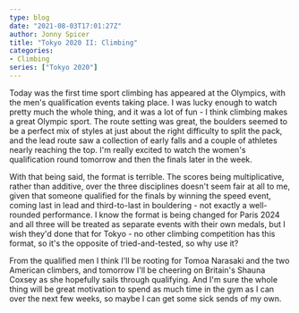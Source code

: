 ```yaml
---
type: blog
date: "2021-08-03T17:01:27Z"
author: Jonny Spicer
title: "Tokyo 2020 II: Climbing"
categories:
- Climbing
series: ["Tokyo 2020"]
---
```

Today was the first time sport climbing has appeared at the Olympics, with the men's qualification events taking place. I was lucky enough to watch pretty much the whole thing, and it was a lot of fun - I think climbing makes a great Olympic sport. The route setting was
great, the boulders seemed to be a perfect mix of styles at just about the right difficulty to split the pack, and the lead route saw a collection of early falls and a couple of athletes nearly reaching the top. I'm really excited to watch the women's qualification round
tomorrow and then the finals later in the week.

With that being said, the format is terrible. The scores being multiplicative, rather than additive, over the three disciplines doesn't seem fair at all to me, given that someone qualified for the finals by winning the speed event, coming last in lead and third-to-last
in bouldering - not exactly a well-rounded performance. I know the format is being changed for Paris 2024 and all three will be treated as separate events with their own medals, but I wish they'd done that for Tokyo - no other climbing competition has this format, so it's
the opposite of tried-and-tested, so why use it?

From the qualified men I think I'll be rooting for Tomoa Narasaki and the two American climbers, and tomorrow I'll be cheering on Britain's Shauna Coxsey as she hopefully sails through qualifying. And I'm sure the whole thing will be great motivation to spend as much
time in the gym as I can over the next few weeks, so maybe I can get some sick sends of my own.
